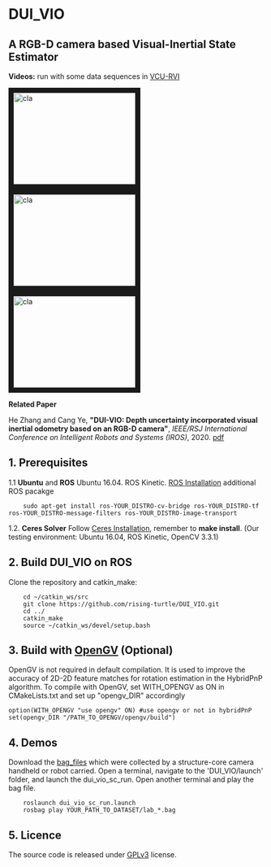 # DUI_VIO
## A RGB-D camera based Visual-Inertial State Estimator 

**Videos:** run with some data sequences in [VCU-RVI](https://github.com/rising-turtle/VCU_RVI_Benchmark)

<a href="https://www.youtube.com/watch?v=nhIlObPyj9I" target="_blank"><img src="http://i.ytimg.com/vi/nhIlObPyj9I/maxresdefault.jpg" 
alt="cla" width="240" height="180" border="10" /></a>
  <a href="https://www.youtube.com/watch?v=IbUUxuumMM0" target="_blank"><img src="http://i.ytimg.com/vi/IbUUxuumMM0/maxresdefault.jpg" 
alt="cla" width="240" height="180" border="10" /></a>
  <a href="https://www.youtube.com/watch?v=Ul80tpgYLRk" target="_blank"><img src="http://i.ytimg.com/vi/Ul80tpgYLRk/maxresdefault.jpg" 
alt="cla" width="240" height="180" border="10" /></a>

**Related Paper**

He Zhang and Cang Ye, **"DUI-VIO: Depth uncertainty incorporated visual inertial odometry based on an RGB-D camera"**, *IEEE/RSJ International Conference on Intelligent Robots and Systems (IROS)*, 2020. [pdf](https://ieeexplore.ieee.org/document/9341592)

## 1. Prerequisites
1.1 **Ubuntu** and **ROS**
Ubuntu  16.04.
ROS Kinetic. [ROS Installation](http://wiki.ros.org/ROS/Installation)
additional ROS pacakge
```
    sudo apt-get install ros-YOUR_DISTRO-cv-bridge ros-YOUR_DISTRO-tf ros-YOUR_DISTRO-message-filters ros-YOUR_DISTRO-image-transport
```

1.2. **Ceres Solver**
Follow [Ceres Installation](http://ceres-solver.org/installation.html), remember to **make install**.
(Our testing environment: Ubuntu 16.04, ROS Kinetic, OpenCV 3.3.1) 

## 2. Build DUI_VIO on ROS
Clone the repository and catkin_make:
```
    cd ~/catkin_ws/src
    git clone https://github.com/rising-turtle/DUI_VIO.git
    cd ../
    catkin_make
    source ~/catkin_ws/devel/setup.bash
```
## 3. Build with [OpenGV](https://github.com/laurentkneip/opengv) (Optional)
OpenGV is not required in default compilation. It is used to improve the accuracy of 2D-2D feature matches for rotation estimation in the HybridPnP algorithm. To compile with OpenGV, set WITH_OPENGV as ON in CMakeLists.txt and set up "opengv_DIR" accordingly 

```
option(WITH_OPENGV "use opengv" ON) #use opengv or not in hybridPnP 
set(opengv_DIR "/PATH_TO_OPENGV/opengv/build")
```

## 4. Demos
Download the [bag_files](https://vcu-rvi-dataset.github.io/2020/08/14/Dataset-Download/) which were collected by a structure-core camera handheld or robot carried. Open a terminal, navigate to the 'DUI_VIO/launch' folder, and launch the dui_vio_sc_run. Open another terminal and play the bag file. 

```
    roslaunch dui_vio_sc_run.launch
    rosbag play YOUR_PATH_TO_DATASET/lab_*.bag 
```

## 5. Licence
The source code is released under [GPLv3](http://www.gnu.org/licenses/) license.

